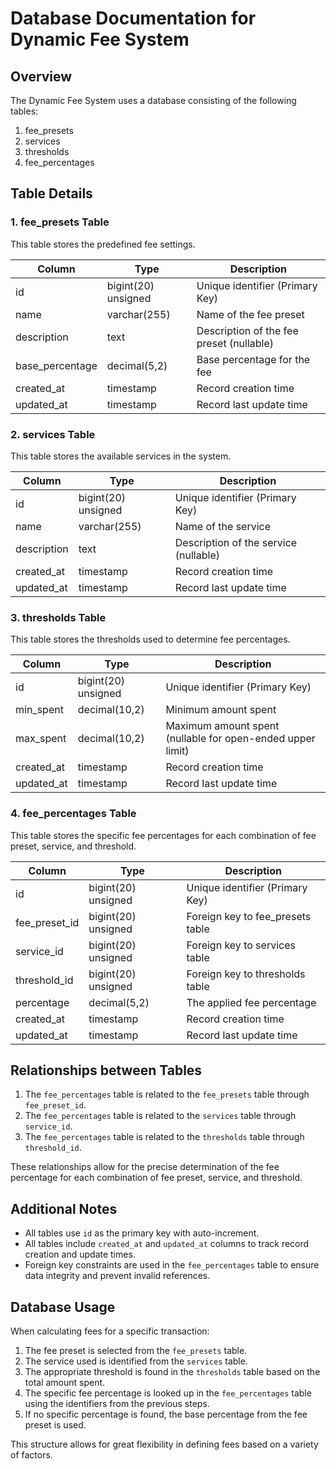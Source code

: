 # Database Documentation for Dynamic Fee System

## Overview

The Dynamic Fee System uses a database consisting of the following tables:

1. fee_presets
2. services
3. thresholds
4. fee_percentages

## Table Details

### 1. fee_presets Table

This table stores the predefined fee settings.

| Column | Type | Description |
|--------|------|-------------|
| id | bigint(20) unsigned | Unique identifier (Primary Key) |
| name | varchar(255) | Name of the fee preset |
| description | text | Description of the fee preset (nullable) |
| base_percentage | decimal(5,2) | Base percentage for the fee |
| created_at | timestamp | Record creation time |
| updated_at | timestamp | Record last update time |

### 2. services Table

This table stores the available services in the system.

| Column | Type | Description |
|--------|------|-------------|
| id | bigint(20) unsigned | Unique identifier (Primary Key) |
| name | varchar(255) | Name of the service |
| description | text | Description of the service (nullable) |
| created_at | timestamp | Record creation time |
| updated_at | timestamp | Record last update time |

### 3. thresholds Table

This table stores the thresholds used to determine fee percentages.

| Column | Type | Description |
|--------|------|-------------|
| id | bigint(20) unsigned | Unique identifier (Primary Key) |
| min_spent | decimal(10,2) | Minimum amount spent |
| max_spent | decimal(10,2) | Maximum amount spent (nullable for open-ended upper limit) |
| created_at | timestamp | Record creation time |
| updated_at | timestamp | Record last update time |

### 4. fee_percentages Table

This table stores the specific fee percentages for each combination of fee preset, service, and threshold.

| Column | Type | Description |
|--------|------|-------------|
| id | bigint(20) unsigned | Unique identifier (Primary Key) |
| fee_preset_id | bigint(20) unsigned | Foreign key to fee_presets table |
| service_id | bigint(20) unsigned | Foreign key to services table |
| threshold_id | bigint(20) unsigned | Foreign key to thresholds table |
| percentage | decimal(5,2) | The applied fee percentage |
| created_at | timestamp | Record creation time |
| updated_at | timestamp | Record last update time |

## Relationships between Tables

1. The `fee_percentages` table is related to the `fee_presets` table through `fee_preset_id`.
2. The `fee_percentages` table is related to the `services` table through `service_id`.
3. The `fee_percentages` table is related to the `thresholds` table through `threshold_id`.

These relationships allow for the precise determination of the fee percentage for each combination of fee preset, service, and threshold.

## Additional Notes

- All tables use `id` as the primary key with auto-increment.
- All tables include `created_at` and `updated_at` columns to track record creation and update times.
- Foreign key constraints are used in the `fee_percentages` table to ensure data integrity and prevent invalid references.

## Database Usage

When calculating fees for a specific transaction:

1. The fee preset is selected from the `fee_presets` table.
2. The service used is identified from the `services` table.
3. The appropriate threshold is found in the `thresholds` table based on the total amount spent.
4. The specific fee percentage is looked up in the `fee_percentages` table using the identifiers from the previous steps.
5. If no specific percentage is found, the base percentage from the fee preset is used.

This structure allows for great flexibility in defining fees based on a variety of factors.

